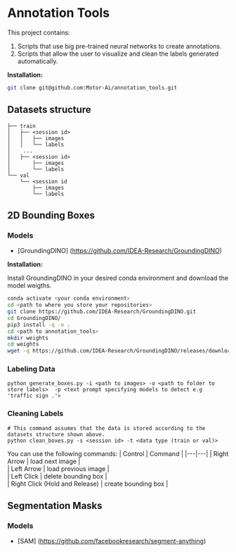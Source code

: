 # Annotation Tools
This project contains:
1. Scripts that use big pre-trained neural networks to create annotations. 
2. Scripts that allow the user to visualize and clean the labels generated automatically.

**Installation:**
```bash
git clone git@github.com:Motor-Ai/annotation_tools.git
```
## Datasets structure
```
├── train
│   ├── <session id>
│   │   ├── images
│   │   └── labels
│    ...
│   ├── <session id>
│       ├── images
│       └── labels
└── val
    └── <session id
        ├── images
        └── labels
```

## 2D Bounding Boxes
### Models
- [GroundingDINO] (https://github.com/IDEA-Research/GroundingDINO)

**Installation:**

Install GroundingDINO in your desired conda environment and download the model weigths.

```bash
conda activate <your conda environment>
cd <path to where you store your repositories>
git clone https://github.com/IDEA-Research/GroundingDINO.git
cd GroundingDINO/
pip3 install -q -e .
cd <path to annotation_tools>
mkdir weights
cd weights
wget -q https://github.com/IDEA-Research/GroundingDINO/releases/download/v0.1.0-alpha/groundingdino_swint_ogc.pth
```

### Labeling Data
```
python generate_boxes.py -i <path to images> -o <path to folder to store labels>  -p <text prompt specifying models to detect e.g 'traffic sign .'>
```
### Cleaning Labels
```
# This command assumes that the data is stored according to the datasets structure shown above.
python clean_boxes.py -s <session id> -t <data type (train or val)>
```
You can use the following commands:
| Control  | Command  | 
|---|---|
| Right Arrow  | load next image  |  
| Left Arrow | load previous image  |    
|  Left Click | delete bounding box  |    
|  Right Click (Hold and Release) | create bounding box  |   

## Segmentation Masks
### Models
- [SAM] (https://github.com/facebookresearch/segment-anything)

